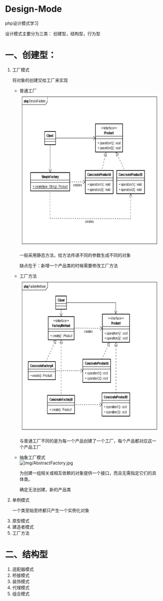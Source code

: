 # Design-Mode
php设计模式学习

设计模式主要分为三类：
    创建型，结构型，行为型

<h1>一、创建型：</h1>
    <article>
    <ol>
        <li>工厂模式</li>
            <p>将对象的创建交给工厂来实现</p>
            <ul>
                <li>普通工厂</li>
                    <img src="./img/SimpleFactory.jpg" height="500" width="660" alt="">
                    <p>一般采用静态方法，给方法传递不同的参数生成不同的对象</p>
                    <p>缺点在于：新增一个产品类的时候需要修改工厂方法</p>
                <li>工厂方法</li>
                    <img src="img/FactoryMethod.jpg" height="501" width="660" alt="">
                    <p>与普通工厂不同的是为每一个产品创建了一个工厂，每个产品都对应这一个产品工厂</p>
                <li>抽象工厂模式</li>
                    <img src="" alt="img/AbstractFactory.jpg">
                    <p>为创建一组相关或相互依赖的对象提供一个接口，而且无需指定它们的具体类。</p>
                    <p>确定无法创建，新的产品类</p>
            </ul>
        <li>单例模式</li>
            <p>一个类至始至终都只产生一个实例化对象</p>
        <li>原型模式</li>
        <li>建造者模式</li>
        <li>工厂方法</li>
    </ol>
    </article>
<h1>二、结构型</h1>
    <ol>
        <li>适配器模式</li>
        <li>桥接模式</li>
        <li>装饰模式</li>
        <li>代理模式</li>
        <li>组合模式</li>
    </ol>


